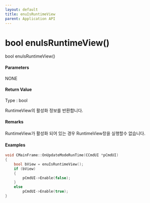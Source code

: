 ```yaml
---
layout: default
title: enuIsRuntimeView
parent: Application API
---
```

# bool enuIsRuntimeView\(\)

bool enuIsRuntimeView\(\)

#### Parameters

NONE

#### Return Value

Type : bool

RuntimeView의 활성화 정보를 반환합니다.

#### Remarks

RuntimeView가 활성화 되어 있는 경우 RuntimeView창을 실행할수 없습니다.

#### Examples

```cpp
void CMainFrame::OnUpdateModeRunTime(CCmdUI *pCmdUI)
{
	bool bView = enuIsRuntimeView();
	if (bView)
	{
		pCmdUI->Enable(false);
	}
	else
		pCmdUI->Enable(true);
}
```



